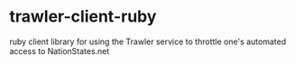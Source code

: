 trawler-client-ruby
=====================

ruby client library for using the Trawler service to throttle one's automated access to NationStates.net

